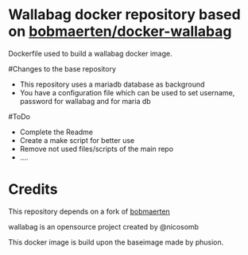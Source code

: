 # Wallabag docker repository based on [bobmaerten/docker-wallabag](https://github.com/bobmaerten/docker-wallabag)

Dockerfile used to build a wallabag docker image.

#Changes to the base repository
 * This repository uses a mariadb database as background
 * You have a configuration file which can be used to set username, password for wallabag and for maria db

#ToDo
* Complete the Readme
* Create a make script for better use
* Remove not used files/scripts of the main repo
* .... 

# Credits

This repository depends on a fork of [bobmaerten](https://github.com/bobmaerten/docker-wallabag)

wallabag is an opensource project created by @nicosomb

This docker image is build upon the baseimage made by phusion.
